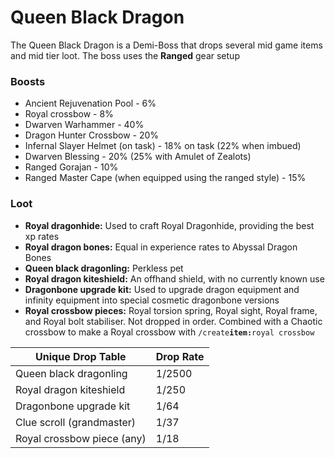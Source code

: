 # Queen Black Dragon

The Queen Black Dragon is a Demi-Boss that drops several mid game items and mid tier loot. The boss uses the **Ranged** gear setup&#x20;

### Boosts

* Ancient Rejuvenation Pool - 6%
* Royal crossbow - 8%
* Dwarven Warhammer - 40%
* Dragon Hunter Crossbow - 20%
* Infernal Slayer Helmet (on task) - 18% on task (22% when imbued)
* Dwarven Blessing - 20% (25% with Amulet of Zealots)
* Ranged Gorajan - 10%
* Ranged Master Cape (when equipped using the ranged style) - 15%

### Loot

* **Royal dragonhide:** Used to craft Royal Dragonhide, providing the best xp rates
* **Royal dragon bones:** Equal in experience rates to Abyssal Dragon Bones
* **Queen black dragonling:** Perkless pet
* **Royal dragon kiteshield:** An offhand shield, with no currently known use
* **Dragonbone upgrade kit:** Used to upgrade dragon equipment and infinity equipment into special cosmetic dragonbone versions
* **Royal crossbow pieces:** Royal torsion spring, Royal sight, Royal frame, and Royal bolt stabiliser. Not dropped in order. Combined with a Chaotic crossbow to make a Royal crossbow with `/create`**`item:`**`royal crossbow`

| **Unique Drop Table**      | **Drop Rate** |
| -------------------------- | ------------- |
| Queen black dragonling     | 1/2500        |
| Royal dragon kiteshield    | 1/250         |
| Dragonbone upgrade kit     | 1/64          |
| Clue scroll (grandmaster)  | 1/37          |
| Royal crossbow piece (any) | 1/18          |
